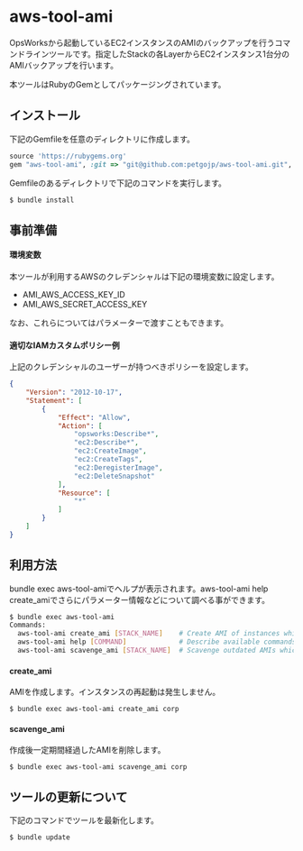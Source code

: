 # aws-tool-ami

OpsWorksから起動しているEC2インスタンスのAMIのバックアップを行うコマンドラインツールです。指定したStackの各LayerからEC2インスタンス1台分のAMIバックアップを行います。

本ツールはRubyのGemとしてパッケージングされています。

## インストール

下記のGemfileを任意のディレクトリに作成します。

```ruby
source 'https://rubygems.org'
gem "aws-tool-ami", :git => "git@github.com:petgojp/aws-tool-ami.git", :branch => "master"
```

Gemfileのあるディレクトリで下記のコマンドを実行します。

```bash
$ bundle install
```

## 事前準備

#### 環境変数

本ツールが利用するAWSのクレデンシャルは下記の環境変数に設定します。

* AMI_AWS_ACCESS_KEY_ID
* AMI_AWS_SECRET_ACCESS_KEY

なお、これらについてはパラメーターで渡すこともできます。

#### 適切なIAMカスタムポリシー例

上記のクレデンシャルのユーザーが持つべきポリシーを設定します。

```json
{
    "Version": "2012-10-17",
    "Statement": [
        {
            "Effect": "Allow",
            "Action": [
                "opsworks:Describe*",
                "ec2:Describe*",
                "ec2:CreateImage",
                "ec2:CreateTags",
                "ec2:DeregisterImage",
                "ec2:DeleteSnapshot"
            ],
            "Resource": [
                "*"
            ]
        }
    ]
}
```

## 利用方法

bundle exec aws-tool-amiでヘルプが表示されます。aws-tool-ami help create_amiでさらにパラメーター情報などについて調べる事ができます。

```bash
$ bundle exec aws-tool-ami
Commands:
  aws-tool-ami create_ami [STACK_NAME]    # Create AMI of instances which belongs to specified stack
  aws-tool-ami help [COMMAND]             # Describe available commands or one specific command
  aws-tool-ami scavenge_ami [STACK_NAME]  # Scavenge outdated AMIs which belongs to specified stack
```

#### create_ami

AMIを作成します。インスタンスの再起動は発生しません。

```
$ bundle exec aws-tool-ami create_ami corp
```

#### scavenge_ami

作成後一定期間経過したAMIを削除します。

```
$ bundle exec aws-tool-ami scavenge_ami corp
```

## ツールの更新について

下記のコマンドでツールを最新化します。

```bash
$ bundle update
```
